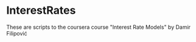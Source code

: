 # InterestRates

These are scripts to the coursera course "Interest Rate Models" by Damir Filipović 

